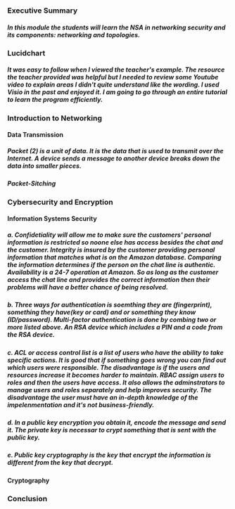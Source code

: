 ### Executive Summary

##### In this module the students will learn the NSA in networking security and its components: networking and topologies. 

### Lucidchart

##### It was easy to follow when I viewed the teacher's example. The resource the teacher provided was helpful but I needed to review some Youtube video to explain areas I didn't quite understand like the wording. I used Visio in the past and enjoyed it. I am going to go through an entire tutorial to learn the program efficiently. 

### Introduction to Networking

#### Data Transmission

##### Packet (2) is a unit of data. It is the data that is used to transmit over the Internet. A device sends a message to another device breaks down the data into smaller pieces.

##### Packet-Sitching



### Cybersecurity and Encryption

#### Information Systems Security

##### a. Confidetiality will allow me to make sure the customers' personal information is restricted so noone else has access besides the chat and the customer. Integrity is insured by the customer providing personal information that matches what is on the Amazon database. Comparing the information determines if the person on the chat line is authentic. Availability is a 24-7 operation at Amazon. So as long as the customer access the chat line and provides the correct information then their problems will have a better chance of being resolved.

##### b. Three ways for authentication is soemthing they are (fingerprint), something they have(key or card) and or something they know (ID/password). Multi-factor authentication is done by combing two or more listed above. An RSA device which includes a PIN and a code from the RSA device.

##### c. ACL  or access control list is a list of users who have the ability to take specific actions. It is good that if something goes wrong you can find out which users were responsible. The disadvantage is if the users and resources increase it becomes harder to maintain. RBAC assign users to roles and then the users have access. It also allows the adminstrators to manage users and roles separately and help improves security. The disadvantage the user must have an in-depth knowledge of the impelenmentation and it's not business-friendly.

##### d. In a public key encryption you obtain it, encode the message and send it. The private key is necessar to crypt something that is sent with the public key.

##### e. Public key cryptography is the key that encrypt the information is different from the key that decrypt.

#### Cryptography

### Conclusion

